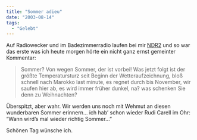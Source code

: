 ```yaml
---
title: "Sommer adieu"
date: "2003-08-14"
tags:
  - "Gelebt"
---
```


Auf Radiowecker und im Badezimmerradio laufen bei mir [NDR2](http://www.ndr2.de/) und so war das erste was ich heute morgen hörte ein nicht ganz ernst gemeinter Kommentar:

> Sommer? Von wegen Sommer, der ist vorbei! Was jetzt folgt ist der größte Temperatursturz seit Beginn der Wetteraufzeichnung, bloß schnell nach Marokko last minute, es regnet durch bis November, wir saufen hier ab, es wird immer früher dunkel, na? was schenken Sie denn zu Weihnachten?

Überspitzt, aber wahr. Wir werden uns noch mit Wehmut an diesen wunderbaren Sommer erinnern… ich hab’ schon wieder Rudi Carell im Ohr: “Wann wird’s mal wieder richtig Sommer…”

Schönen Tag wünsche ich.
